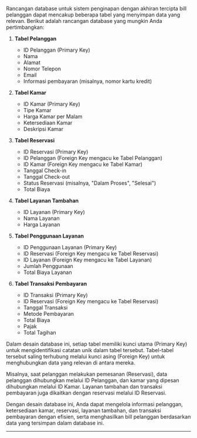 Rancangan database untuk sistem penginapan dengan akhiran tercipta bill pelanggan dapat mencakup beberapa tabel yang menyimpan data yang relevan. Berikut adalah rancangan database yang mungkin Anda pertimbangkan:

1. **Tabel Pelanggan**
   - ID Pelanggan (Primary Key)
   - Nama
   - Alamat
   - Nomor Telepon
   - Email
   - Informasi pembayaran (misalnya, nomor kartu kredit)

2. **Tabel Kamar**
   - ID Kamar (Primary Key)
   - Tipe Kamar
   - Harga Kamar per Malam
   - Ketersediaan Kamar
   - Deskripsi Kamar


3. **Tabel Reservasi**
   - ID Reservasi (Primary Key)
   - ID Pelanggan (Foreign Key mengacu ke Tabel Pelanggan)
   - ID Kamar (Foreign Key mengacu ke Tabel Kamar)
   - Tanggal Check-in
   - Tanggal Check-out
   - Status Reservasi (misalnya, "Dalam Proses", "Selesai")
   - Total Biaya

4. **Tabel Layanan Tambahan**
   - ID Layanan (Primary Key)
   - Nama Layanan
   - Harga Layanan

5. **Tabel Penggunaan Layanan**
   - ID Penggunaan Layanan (Primary Key)
   - ID Reservasi (Foreign Key mengacu ke Tabel Reservasi)
   - ID Layanan (Foreign Key mengacu ke Tabel Layanan)
   - Jumlah Penggunaan
   - Total Biaya Layanan

6. **Tabel Transaksi Pembayaran**
   - ID Transaksi (Primary Key)
   - ID Reservasi (Foreign Key mengacu ke Tabel Reservasi)
   - Tanggal Transaksi
   - Metode Pembayaran
   - Total Biaya
   - Pajak
   - Total Tagihan


Dalam desain database ini, setiap tabel memiliki kunci utama (Primary Key) untuk mengidentifikasi catatan unik dalam tabel tersebut. Tabel-tabel tersebut saling terhubung melalui kunci asing (Foreign Key) untuk menghubungkan data yang relevan di antara mereka.

Misalnya, saat pelanggan melakukan pemesanan (Reservasi), data pelanggan dihubungkan melalui ID Pelanggan, dan kamar yang dipesan dihubungkan melalui ID Kamar. Layanan tambahan dan transaksi pembayaran juga dikaitkan dengan reservasi melalui ID Reservasi.

Dengan desain database ini, Anda dapat mengelola informasi pelanggan, ketersediaan kamar, reservasi, layanan tambahan, dan transaksi pembayaran dengan efisien, serta menghasilkan bill pelanggan berdasarkan data yang tersimpan dalam database ini.


--------------------------------------------------------------------------------------------------